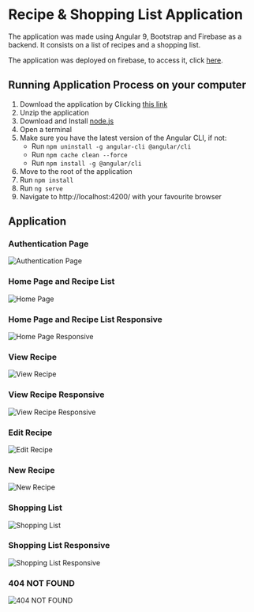 # Recipe & Shopping List Application

The application was made using Angular 9, Bootstrap and Firebase as a backend.
It consists on a list of recipes and a shopping list.

The application was deployed on firebase, to access it, click [here](https://angular-project-11f6f.web.app).

## Running Application Process on your computer

1. Download the application by Clicking [this link](https://github.com/gaetanBloch/angular-project/archive/master.zip)
2. Unzip the application
3. Download and Install [node.js](https://nodejs.org/en/download/) 
4. Open a terminal
5. Make sure you have the latest version of the Angular CLI, if not:
    - Run `npm uninstall -g angular-cli @angular/cli`
    - Run `npm cache clean --force`
    - Run  `npm install -g @angular/cli`
6. Move to the root of the application
7. Run `npm install`
8. Run `ng serve`
9. Navigate to http://localhost:4200/ with your favourite browser

## Application

### Authentication Page

![Authentication Page](https://i.imgur.com/ak1g5hE.png)

### Home Page and Recipe List

![Home Page](https://i.imgur.com/cZDA81N.png)

### Home Page and Recipe List Responsive

![Home Page Responsive](https://i.imgur.com/a6Iq5th.png)

### View Recipe

![View Recipe](https://i.imgur.com/c9jknNz.png)

### View Recipe Responsive 

![View Recipe Responsive](https://i.imgur.com/kLGGDkV.png)

### Edit Recipe

![Edit Recipe](https://i.imgur.com/rqlumJS.png)

### New Recipe

![New Recipe](https://i.imgur.com/9my6pmY.png)

### Shopping List 

![Shopping List](https://i.imgur.com/WUAxvZR.png)

### Shopping List Responsive

![Shopping List Responsive](https://i.imgur.com/44WUX4a.png)

### 404 NOT FOUND 

![404 NOT FOUND](https://i.imgur.com/vU1rXEb.png)
